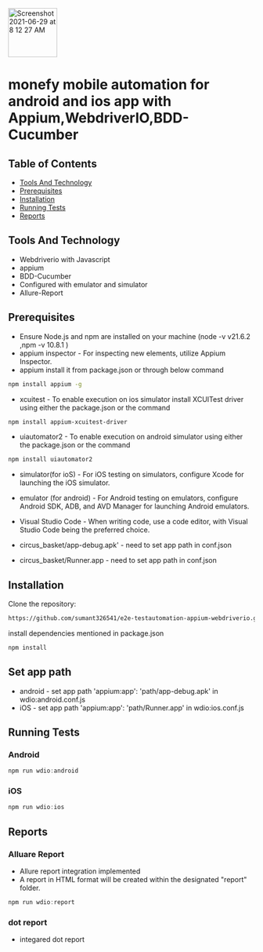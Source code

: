<img width="100" alt="Screenshot 2021-06-29 at 8 12 27 AM" src="https://user-images.githubusercontent.com/39675511/123728969-d2a87b00-d8b1-11eb-9ece-558d4021f816.png">

# monefy mobile automation for android and ios app with Appium,WebdriverIO,BDD-Cucumber

## Table of Contents

- [Tools And Technology](#tools-and-technology)
- [Prerequisites](#prerequisites)
- [Installation](#installation)
- [Running Tests](#running-tests)
- [Reports](#reports)

## Tools And Technology
- Webdriverio with Javascript
- appium
- BDD-Cucumber
- Configured with emulator and simulator
- Allure-Report

## Prerequisites

- Ensure Node.js and npm are installed on your machine (node -v
v21.6.2 ,npm -v 10.8.1
)
- appium inspector - For inspecting new elements, utilize Appium Inspector.
- appium  install it from package.json or through below command
```sh
npm install appium -g
```
- xcuitest - To enable execution on ios simulator install XCUITest driver using either the package.json or the command 
```sh
npm install appium-xcuitest-driver
```
- uiautomator2 - To enable execution on android simulator using either the package.json or the command 
```sh
npm install uiautomator2
```
- simulator(for ioS) - For iOS testing on simulators, configure Xcode for launching the iOS simulator.
- emulator (for android) - For Android testing on emulators, configure Android SDK, ADB, and AVD Manager for launching Android emulators.
- Visual Studio Code - When writing code, use a code editor, with Visual Studio Code being the preferred choice.

- circus_basket/app-debug.apk'  - need to set app path in conf.json 
- circus_basket/Runner.app - need to set app path in conf.json

## Installation

Clone the repository:

```sh
https://github.com/sumant326541/e2e-testautomation-appium-webdriverio.git
```
install dependencies mentioned in package.json

```sh
npm install
```
## Set app path
- android - set app path 'appium:app': 'path/app-debug.apk' in wdio:android.conf.js
- iOS - set app path  'appium:app': 'path/Runner.app' in wdio:ios.conf.js

## Running Tests
### Android

```js
npm run wdio:android
```
### iOS

 ```js
npm run wdio:ios
```

## Reports

### Alluare Report
- Allure report integration implemented
- A report in HTML format will be created within the designated "report" folder.

 ```js
npm run wdio:report
``` 
### dot report
- integared dot report 
